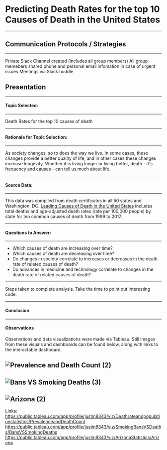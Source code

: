 # Predicting Death Rates for the top 10 Causes of Death in the United States

---
## Communication Protocols / Strategies

---
Private Slack Channel created (includes all group members)
All group memebers shared phone and personal email infomation in case of urgent issues
Meetings via Slack huddle

## Presentation

---
#### Topic Selected:
  
---
  Death Rates for the top 10 causes of death
  
---
#### Rationale for Topic Selection: 
  
---
As society changes, so to does the way we live. In some cases, these changes provide a better quality of life, and in other cases these changes increase longevity. Whether it is living longer or living better, death - it's frequency and causes - can tell us much about life.

---
#### Source Data: 
  
---
  This data was compiled from death certificates in all 50 states and Washington, DC. [Leading Causes of Death in the United States](https://www.kaggle.com/datasets/mattop/leading-causes-of-death-in-the-united-states) includes total deaths and age-adjusted death rates (rate per 100,000 people) by state for ten common causes of death from 1999 to 2017. 

---
#### Questions to Answer:

---
- Which causes of death are increasing over time?
- Which causes of death are decreasing over time?
- Do changes in society correlate to increases or decreases in the death rate of related causes of death?
- Do advances in medicine and technology correlate to changes in the death rate of related causes of death?

---
Steps taken to complete analysis. Take the time to point out interesting code. 

---
#### Conclusion

---

#### Observations

Observations and data visualizations were made via Tableau. Still images from these visuals and dashboards can be found below, along with links to the interactable dashboard. 

![Prevalence and Death Count (2)](https://user-images.githubusercontent.com/111502918/214715588-e75a04f2-edea-4645-ac6f-e67c18ed2b3a.png)
----
![Bans VS Smoking Deaths (3)](https://user-images.githubusercontent.com/111502918/214715612-3304a30b-85af-493b-a7ee-48f6789f746d.png)
----
![Arizona (2)](https://user-images.githubusercontent.com/111502918/214715637-7ce9e307-0309-4a66-a4dd-dd2a98ee0347.png)
----
Links:
https://public.tableau.com/app/profile/justin8343/viz/Deathrateandpopulationstatistics/PrevalenceandDeathCount
https://public.tableau.com/app/profile/justin8343/viz/SmokingBansVSDeaths/BansVSSmokingDeaths
https://public.tableau.com/app/profile/justin8343/viz/ArizonaStatistics/Arizona
